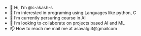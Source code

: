 - 👋 Hi, I’m @s-akash-s
- 👀 I’m interested in programing using Languages like python, C
- 🌱 I’m currently persuring course in AI 
- 💞️ I’m looking to collaborate on projects based AI and ML
- 📫 How to reach me mail me at asavalgi3@gmailcom

<!---
s-akash-s/s-akash-s is a ✨ special ✨ repository because its `README.md` (this file) appears on your GitHub profile.
You can click the Preview link to take a look at your changes.
--->
